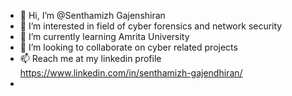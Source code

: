 - 👋 Hi, I’m @Senthamizh Gajenshiran
- 👀 I’m interested in field of cyber forensics and network security
- 🌱 I’m currently learning Amrita University 
- 💞️ I’m looking to collaborate on cyber related projects 
- 📫 Reach me at my linkedin profile https://www.linkedin.com/in/senthamizh-gajendhiran/
- 
<!---
pinkinsane08/pinkinsane08 is a ✨ special ✨ repository because its `README.md` (this file) appears on your GitHub profile.
You can click the Preview link to take a look at your changes.
--->
